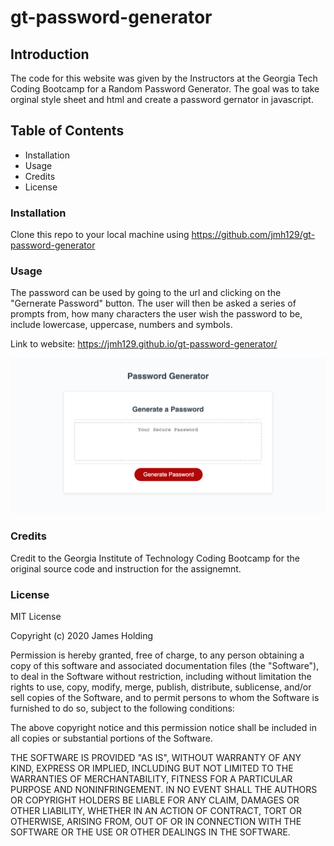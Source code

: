 # gt-password-generator

## Introduction
The code for this website was given by the Instructors at the Georgia Tech Coding Bootcamp for a Random Password Generator. The goal was to take orginal style sheet and html and create a password gernator in javascript.

## Table of Contents
- Installation
- Usage
- Credits
- License

### Installation
Clone this repo to your local machine using https://github.com/jmh129/gt-password-generator
### Usage
The password can be used by going to the url and clicking on the "Gernerate Password" button. The user will then be asked a series of prompts from, how many characters the user wish the password to be, include lowercase, uppercase, numbers and symbols. 

Link to website: https://jmh129.github.io/gt-password-generator/ 

![Alt Text](https://github.com/jmh129/gt-password-generator/blob/master/assets/images/password-generator.png?raw=true)

### Credits
Credit to the Georgia Institute of Technology Coding Bootcamp for the original source code and instruction for the assignemnt. 
### License

MIT License

Copyright (c) 2020 James Holding

Permission is hereby granted, free of charge, to any person obtaining a copy
of this software and associated documentation files (the "Software"), to deal
in the Software without restriction, including without limitation the rights
to use, copy, modify, merge, publish, distribute, sublicense, and/or sell
copies of the Software, and to permit persons to whom the Software is
furnished to do so, subject to the following conditions:

The above copyright notice and this permission notice shall be included in all
copies or substantial portions of the Software.

THE SOFTWARE IS PROVIDED "AS IS", WITHOUT WARRANTY OF ANY KIND, EXPRESS OR
IMPLIED, INCLUDING BUT NOT LIMITED TO THE WARRANTIES OF MERCHANTABILITY,
FITNESS FOR A PARTICULAR PURPOSE AND NONINFRINGEMENT. IN NO EVENT SHALL THE
AUTHORS OR COPYRIGHT HOLDERS BE LIABLE FOR ANY CLAIM, DAMAGES OR OTHER
LIABILITY, WHETHER IN AN ACTION OF CONTRACT, TORT OR OTHERWISE, ARISING FROM,
OUT OF OR IN CONNECTION WITH THE SOFTWARE OR THE USE OR OTHER DEALINGS IN THE
SOFTWARE.